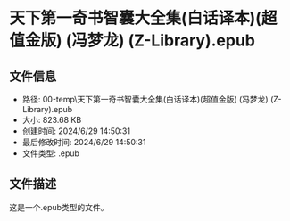 ﻿# 天下第一奇书智囊大全集(白话译本)(超值金版) (冯梦龙) (Z-Library).epub

## 文件信息
- 路径: 00-temp\天下第一奇书智囊大全集(白话译本)(超值金版) (冯梦龙) (Z-Library).epub
- 大小: 823.68 KB
- 创建时间: 2024/6/29 14:50:31
- 最后修改时间: 2024/6/29 14:50:31
- 文件类型: .epub

## 文件描述
这是一个.epub类型的文件。

